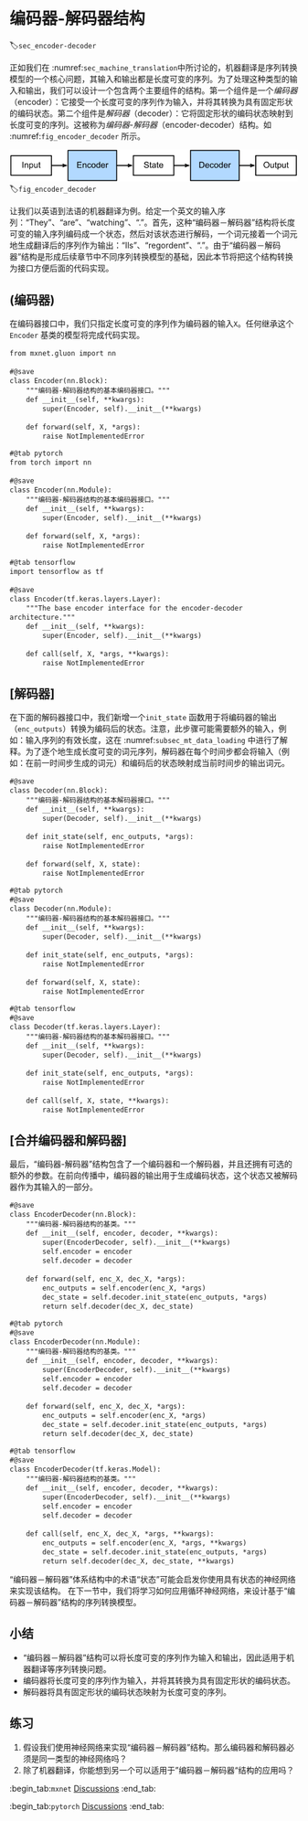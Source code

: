 # 编码器-解码器结构
:label:`sec_encoder-decoder`

正如我们在 :numref:`sec_machine_translation`中所讨论的，机器翻译是序列转换模型的一个核心问题，其输入和输出都是长度可变的序列。为了处理这种类型的输入和输出，我们可以设计一个包含两个主要组件的结构。第一个组件是一个*编码器*（encoder）：它接受一个长度可变的序列作为输入，并将其转换为具有固定形状的编码状态。第二个组件是*解码器*（decoder）：它将固定形状的编码状态映射到长度可变的序列。这被称为*编码器-解码器*（encoder-decoder）结构。如 :numref:`fig_encoder_decoder` 所示。

![编码器-解码器结构](../img/encoder-decoder.svg)
:label:`fig_encoder_decoder`

让我们以英语到法语的机器翻译为例。给定一个英文的输入序列：“They”、“are”、“watching”、“.”。首先，这种“编码器－解码器”结构将长度可变的输入序列编码成一个状态，然后对该状态进行解码，一个词元接着一个词元地生成翻译后的序列作为输出：“Ils”、“regordent”、“.”。由于“编码器－解码器”结构是形成后续章节中不同序列转换模型的基础，因此本节将把这个结构转换为接口方便后面的代码实现。

## (**编码器**)

在编码器接口中，我们只指定长度可变的序列作为编码器的输入`X`。任何继承这个`Encoder` 基类的模型将完成代码实现。

```{.python .input}
from mxnet.gluon import nn

#@save
class Encoder(nn.Block):
    """编码器-解码器结构的基本编码器接口。"""
    def __init__(self, **kwargs):
        super(Encoder, self).__init__(**kwargs)

    def forward(self, X, *args):
        raise NotImplementedError
```

```{.python .input}
#@tab pytorch
from torch import nn

#@save
class Encoder(nn.Module):
    """编码器-解码器结构的基本编码器接口。"""
    def __init__(self, **kwargs):
        super(Encoder, self).__init__(**kwargs)

    def forward(self, X, *args):
        raise NotImplementedError
```

```{.python .input}
#@tab tensorflow
import tensorflow as tf

#@save
class Encoder(tf.keras.layers.Layer):
    """The base encoder interface for the encoder-decoder architecture."""
    def __init__(self, **kwargs):
        super(Encoder, self).__init__(**kwargs)

    def call(self, X, *args, **kwargs):
        raise NotImplementedError
```

## [**解码器**]

在下面的解码器接口中，我们新增一个`init_state` 函数用于将编码器的输出（`enc_outputs`）转换为编码后的状态。注意，此步骤可能需要额外的输入，例如：输入序列的有效长度，这在 :numref:`subsec_mt_data_loading` 中进行了解释。为了逐个地生成长度可变的词元序列，解码器在每个时间步都会将输入（例如：在前一时间步生成的词元）和编码后的状态映射成当前时间步的输出词元。

```{.python .input}
#@save
class Decoder(nn.Block):
    """编码器-解码器结构的基本解码器接口。"""
    def __init__(self, **kwargs):
        super(Decoder, self).__init__(**kwargs)

    def init_state(self, enc_outputs, *args):
        raise NotImplementedError

    def forward(self, X, state):
        raise NotImplementedError
```

```{.python .input}
#@tab pytorch
#@save
class Decoder(nn.Module):
    """编码器-解码器结构的基本解码器接口。"""
    def __init__(self, **kwargs):
        super(Decoder, self).__init__(**kwargs)

    def init_state(self, enc_outputs, *args):
        raise NotImplementedError

    def forward(self, X, state):
        raise NotImplementedError
```

```{.python .input}
#@tab tensorflow
#@save
class Decoder(tf.keras.layers.Layer):
    """编码器-解码器结构的基本解码器接口。"""
    def __init__(self, **kwargs):
        super(Decoder, self).__init__(**kwargs)

    def init_state(self, enc_outputs, *args):
        raise NotImplementedError

    def call(self, X, state, **kwargs):
        raise NotImplementedError
```

## [**合并编码器和解码器**]

最后，“编码器-解码器”结构包含了一个编码器和一个解码器，并且还拥有可选的额外的参数。在前向传播中，编码器的输出用于生成编码状态，这个状态又被解码器作为其输入的一部分。

```{.python .input}
#@save
class EncoderDecoder(nn.Block):
    """编码器-解码器结构的基类。"""
    def __init__(self, encoder, decoder, **kwargs):
        super(EncoderDecoder, self).__init__(**kwargs)
        self.encoder = encoder
        self.decoder = decoder

    def forward(self, enc_X, dec_X, *args):
        enc_outputs = self.encoder(enc_X, *args)
        dec_state = self.decoder.init_state(enc_outputs, *args)
        return self.decoder(dec_X, dec_state)
```

```{.python .input}
#@tab pytorch
#@save
class EncoderDecoder(nn.Module):
    """编码器-解码器结构的基类。"""
    def __init__(self, encoder, decoder, **kwargs):
        super(EncoderDecoder, self).__init__(**kwargs)
        self.encoder = encoder
        self.decoder = decoder

    def forward(self, enc_X, dec_X, *args):
        enc_outputs = self.encoder(enc_X, *args)
        dec_state = self.decoder.init_state(enc_outputs, *args)
        return self.decoder(dec_X, dec_state)
```

```{.python .input}
#@tab tensorflow
#@save
class EncoderDecoder(tf.keras.Model):
    """编码器-解码器结构的基类。"""
    def __init__(self, encoder, decoder, **kwargs):
        super(EncoderDecoder, self).__init__(**kwargs)
        self.encoder = encoder
        self.decoder = decoder

    def call(self, enc_X, dec_X, *args, **kwargs):
        enc_outputs = self.encoder(enc_X, *args, **kwargs)
        dec_state = self.decoder.init_state(enc_outputs, *args)
        return self.decoder(dec_X, dec_state, **kwargs)
```

“编码器－解码器”体系结构中的术语“状态”可能会启发你使用具有状态的神经网络来实现该结构。
在下一节中，我们将学习如何应用循环神经网络，来设计基于“编码器－解码器”结构的序列转换模型。

## 小结

* “编码器－解码器”结构可以将长度可变的序列作为输入和输出，因此适用于机器翻译等序列转换问题。
* 编码器将长度可变的序列作为输入，并将其转换为具有固定形状的编码状态。
* 解码器将具有固定形状的编码状态映射为长度可变的序列。

## 练习

1. 假设我们使用神经网络来实现“编码器－解码器”结构。那么编码器和解码器必须是同一类型的神经网络吗？
1. 除了机器翻译，你能想到另一个可以适用于”编码器－解码器“结构的应用吗？

:begin_tab:`mxnet`
[Discussions](https://discuss.d2l.ai/t/2780)
:end_tab:

:begin_tab:`pytorch`
[Discussions](https://discuss.d2l.ai/t/2779)
:end_tab:
